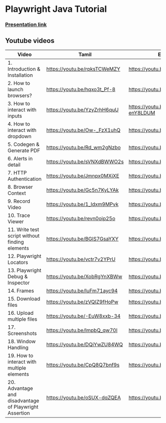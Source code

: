 # Playwright Java Tutorial

### <div><a href="https://www.canva.com/design/DAFTIJ-8sAc/view">Presentation link</a></div>
## Youtube videos

|Video|Tamil|English|
|-|-|-|
|1. Introduction & Installation|https://youtu.be/rpksTCWeMZY|https://youtu.be/ty9u5wqhB2Q|
|2. How to launch browsers?|https://youtu.be/hqxo3t_Pf-8|https://youtu.be/wtGVjcYXClw|
|3. How to interact with inputs|https://youtu.be/YzyZrhH6quU|https://youtu.be/WG-enY8LDUM|
|4. How to interact with dropdown|https://youtu.be/Ow-_FzX1uhQ|https://youtu.be/3rhcfusK0Sk|
|5. Codegen & Generate PDF|https://youtu.be/Rd_wm2gNzbo|https://youtu.be/31mJHAJOAGU|
|6. Alerts in detail|https://youtu.be/sVNXdBWWO2s|https://youtu.be/2WCs5dMYjdM|
|7. HTTP Authentication|https://youtu.be/Jmnpx0MXiXE|https://youtu.be/JCEC4L6LS9A|
|8. Browser Context|https://youtu.be/Gc5n7KyLYAk|https://youtu.be/ynmN1SrzY9A|
|9. Record Video|https://youtu.be/1_ldxm9MPvk|https://youtu.be/RbS-1b3aQ3k|
|10. Trace Viewer|https://youtu.be/revn0oip25o|https://youtu.be/5qBZaPWiCWQ|
|11. Write test script without finding elements|https://youtu.be/BGlS7GsaYXY|https://youtu.be/j8I_EvrUqRE|
|12. Playwright Locators|https://youtu.be/vctr7v2YPrU|https://youtu.be/LxoAVUmeaBE|
|13. Playwright Debug & Inspector|https://youtu.be/XobRgYnXBWw|https://youtu.be/VRF-9-zaw3w|
|14. Frames|https://youtu.be/IuFm71ayc94|https://youtu.be/FDTFu_rZSqg|
|15. Download files|https://youtu.be/zVQIZ9fHoPw|https://youtu.be/DCgUN5VKx5s|
|16. Upload multiple files|https://youtu.be/-EuW8xxb-34|https://youtu.be/ja3PcZkd5oo|
|17. Screenshots|https://youtu.be/lmpbQ_qw70I|https://youtu.be/e2xdGuD1LPc|
|18. Window Handling |https://youtu.be/DQiYwZU84WQ|https://youtu.be/93E-YBFJBdQ|
|19. How to interact with multiple elements|https://youtu.be/CpQ8Q7bnf9s|https://youtu.be/MWR6ekyIHGE|
|20. Advantage and disadvantage of Playwright Assertion|https://youtu.be/oSUX-dqZQEA|https://youtu.be/TuJLLRasYS4|